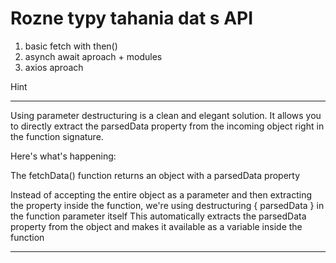 #  Rozne typy  tahania dat s  API


1. basic fetch with then()
2. asynch await aproach + modules
3. axios aproach



Hint
***
 Using parameter destructuring is a clean and elegant solution. It allows you to directly extract the parsedData property from the incoming object right in the function signature.

Here's what's happening:

The fetchData() function returns an object with a parsedData property

Instead of accepting the entire object as a parameter and then extracting the 
property inside the function, we're using destructuring { parsedData } 
in the function parameter itself
This automatically extracts the parsedData property from the object and 
makes it available as a variable inside the function
***